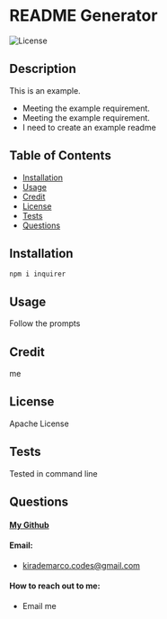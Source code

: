 # README Generator
![License](https://img.shields.io/badge/license-Apache-brightgreen)
## Description
This is an example.
- Meeting the example requirement.
- Meeting the example requirement.
- I need to create an example readme
## Table of Contents
- [Installation](#installation)
- [Usage](#usage)
- [Credit](#credit)
- [License](#license)
- [Tests](#tests)
- [Questions](#questions)
## Installation
`npm i inquirer`
## Usage
Follow the prompts
## Credit
me
## License
Apache License
## Tests
Tested in command line
## Questions
#### [My Github](https://github.com/kirafaye99)
#### Email: 
- kirademarco.codes@gmail.com
#### How to reach out to me:
- Email me
